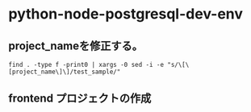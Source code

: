 # python-node-postgresql-dev-env

## project_nameを修正する。

```
find . -type f -print0 | xargs -0 sed -i -e "s/\[\[project_name\]\]/test_sample/" 
```

## frontend プロジェクトの作成


